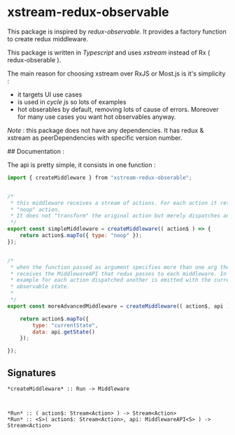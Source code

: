 # xstream-redux-observable


This package is inspired by *redux-observable*. It provides a factory function
to create redux middleware.

This package is written in *Typescript* and uses *xstream* instead of Rx (
redux-obserable ).

The main reason for choosing xstream over RxJS or Most.js is it's simplicity : 
- it targets UI use cases
- is used in *cycle js* so lots of examples
- hot obserables by default, removing lots of cause of errors. Moreover for many
  use cases you want hot observables anyway.


*Note* : this package does not have any dependencies. It has redux & xstream as
peerDependencies with specific version number.



## Documentation :


The api is pretty simple, it consists in one function : 

```javascript
import { createMiddleware } from "xstream-redux-obserable";


/*
 * this middleware receives a stream of actions. For each action it returns a 
 * "noop" action.
 * It does not "transform" the original action but merely dispatches another
 */
export const simpleMiddleware = createMiddleware(( action$ ) => {
    return action$.mapTo({ type: "noop" });
});


/*
 * when the function passed as argument specifies more than one arg then it 
 * receives the MiddlewareAPI that redux passes to each middleware. In this
 * example for each action dispatched another is emitted with the current
 * observable state.
 *
 */
export const moreAdvancedMiddleware = createMiddleware(( action$, api ) => {

    return action$.mapTo({
        type: "currentState",
        data: api.getState()
    });

});
```

## Signatures 

```
*createMiddleware* :: Run -> Middleware



*Run* :: ( action$: Stream<Action> ) -> Stream<Action>
*Run* :: <S>( action$: Stream<Action>, api: MiddlewareAPI<S> ) -> Stream<Action>
```
